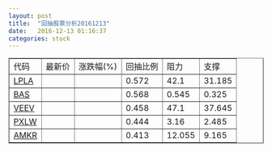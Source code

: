 ```yaml
---
layout: post
title:  "回抽股票分析20161213"
date:   2016-12-13 01:16:37
categories: stock
---
```

<script type="text/javascript">
var stockList = []
stockList.push('gb_lpla');
stockList.push('gb_bas');
stockList.push('gb_veev');
stockList.push('gb_pxlw');
stockList.push('gb_amkr');
</script>
<table border="1">
 <tr>
 <td>代码</td>
 <td>最新价</td>
 <td>涨跌幅(%)</td>
 <td>回抽比例</td>
 <td>阻力</td>
 <td>支撑</td>
</tr>
  <tr id="lpla">
  <td><a href="http://stock.finance.sina.com.cn/usstock/quotes/LPLA.html" target="_blank">LPLA</a></td><td></td><td></td><td>0.572</td><td>42.1</td><td>31.185</td></tr>
  <tr id="bas">
  <td><a href="http://stock.finance.sina.com.cn/usstock/quotes/BAS.html" target="_blank">BAS</a></td><td></td><td></td><td>0.568</td><td>0.545</td><td>0.325</td></tr>
  <tr id="veev">
  <td><a href="http://stock.finance.sina.com.cn/usstock/quotes/VEEV.html" target="_blank">VEEV</a></td><td></td><td></td><td>0.458</td><td>47.1</td><td>37.645</td></tr>
  <tr id="pxlw">
  <td><a href="http://stock.finance.sina.com.cn/usstock/quotes/PXLW.html" target="_blank">PXLW</a></td><td></td><td></td><td>0.444</td><td>3.16</td><td>2.485</td></tr>
  <tr id="amkr">
  <td><a href="http://stock.finance.sina.com.cn/usstock/quotes/AMKR.html" target="_blank">AMKR</a></td><td></td><td></td><td>0.413</td><td>12.055</td><td>9.165</td></tr>
</table>
